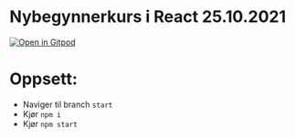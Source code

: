 # Nybegynnerkurs i React 25.10.2021

[![Open in Gitpod](https://gitpod.io/button/open-in-gitpod.svg)](https://gitpod.io/#https://github.com/koseprogg/react-kurs)

# Oppsett:

- Naviger til branch `start`
- Kjør `npm i`
- Kjør `npm start`

